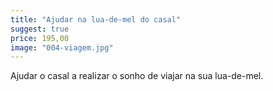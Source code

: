 ```yaml
---
title: "Ajudar na lua-de-mel do casal"
suggest: true
price: 195,00
image: "004-viagem.jpg"
---
```


Ajudar o casal a realizar o sonho de viajar na sua lua-de-mel.
